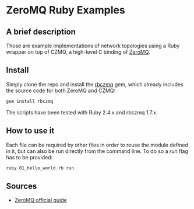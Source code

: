 # ZeroMQ Ruby Examples

## A brief description

Those are example implementations of network topologies using a Ruby wrapper on
top of CZMQ, a high-level C binding of [ZeroMQ](http://zeromq.org).

## Install

Simply clone the repo and install the
[rbczmq](https://github.com/methodmissing/rbczmq) gem, which already includes
the source code for both ZeroMQ and CZMQ:

```bash
gem install rbczmq
```

The scripts have been tested with Ruby 2.4.x and rbczmq 1.7.x.

## How to use it

Each file can be required by other files in order to reuse the module defined
in it, but can also be run directly from the command line. To do so a _run_
flag has to be provided:

```bash
ruby 01_hello_world.rb run
```

## Sources

* [ZeroMQ official guide](http://zguide.zeromq.org/page:all)
